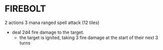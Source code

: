 # FIREBOLT

2 actions
3 mana 
ranged spell attack (12 tiles)

* deal 2d4 fire damage to the target.
    * the target is ignited, taking 3 fire damage at the start of their next 3 turns
  
